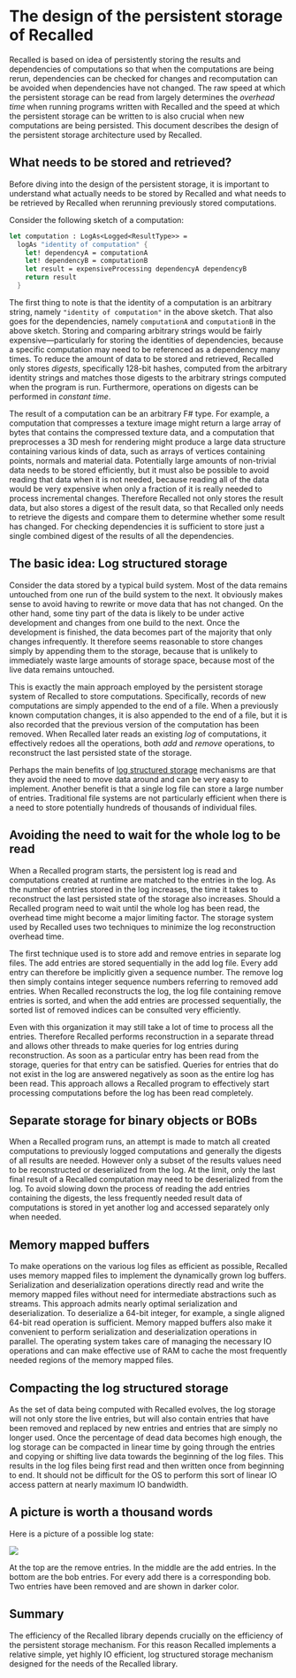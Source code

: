 # The design of the persistent storage of Recalled

Recalled is based on idea of persistently storing the results and dependencies
of computations so that when the computations are being rerun, dependencies can
be checked for changes and recomputation can be avoided when dependencies have
not changed.  The raw speed at which the persistent storage can be read from
largely determines the *overhead time* when running programs written with
Recalled and the speed at which the persistent storage can be written to is also
crucial when new computations are being persisted.  This document describes the
design of the persistent storage architecture used by Recalled.

## What needs to be stored and retrieved?

Before diving into the design of the persistent storage, it is important to
understand what actually needs to be stored by Recalled and what needs to be
retrieved by Recalled when rerunning previously stored computations.

Consider the following sketch of a computation:

```fsharp
let computation : LogAs<Logged<ResultType>> =
  logAs "identity of computation" {
    let! dependencyA = computationA
    let! dependencyB = computationB
    let result = expensiveProcessing dependencyA dependencyB
    return result
  }
```

The first thing to note is that the identity of a computation is an arbitrary
string, namely `"identity of computation"` in the above sketch.  That also goes
for the dependencies, namely `computationA` and `computationB` in the above
sketch.  Storing and comparing arbitrary strings would be fairly
expensive&mdash;particularly for storing the identities of dependencies, because
a specific computation may need to be referenced as a dependency many times.  To
reduce the amount of data to be stored and retrieved, Recalled only stores
*digests*, specifically 128-bit hashes, computed from the arbitrary identity
strings and matches those digests to the arbitrary strings computed when the
program is run.  Furthermore, operations on digests can be performed in
*constant time*.

The result of a computation can be an arbitrary F# type.  For example, a
computation that compresses a texture image might return a large array of bytes
that contains the compressed texture data, and a computation that preprocesses a
3D mesh for rendering might produce a large data structure containing various
kinds of data, such as arrays of vertices containing points, normals and
material data.  Potentially large amounts of non-trivial data needs to be stored
efficiently, but it must also be possible to avoid reading that data when it is
not needed, because reading all of the data would be very expensive when only a
fraction of it is really needed to process incremental changes.  Therefore
Recalled not only stores the result data, but also stores a digest of the result
data, so that Recalled only needs to retrieve the digests and compare them to
determine whether some result has changed.  For checking dependencies it is
sufficient to store just a single combined digest of the results of all the
dependencies.

## The basic idea: Log structured storage

Consider the data stored by a typical build system.  Most of the data remains
untouched from one run of the build system to the next.  It obviously makes
sense to avoid having to rewrite or move data that has not changed.  On the
other hand, some tiny part of the data is likely to be under active development
and changes from one build to the next.  Once the development is finished, the
data becomes part of the majority that only changes infrequently.  It therefore
seems reasonable to store changes simply by appending them to the storage,
because that is unlikely to immediately waste large amounts of storage space,
because most of the live data remains untouched.

This is exactly the main approach employed by the persistent storage system of
Recalled to store computations.  Specifically, records of new computations are
simply appended to the end of a file.  When a previously known computation
changes, it is also appended to the end of a file, but it is also recorded that
the previous version of the computation has been removed.  When Recalled later
reads an existing *log* of computations, it effectively redoes all the
operations, both *add* and *remove* operations, to reconstruct the last
persisted state of the storage.

Perhaps the main benefits of
[log structured storage](http://blog.notdot.net/2009/12/Damn-Cool-Algorithms-Log-structured-storage)
mechanisms are that they avoid the need to move data around and can be very easy
to implement.  Another benefit is that a single log file can store a large
number of entries.  Traditional file systems are not particularly efficient when
there is a need to store potentially hundreds of thousands of individual files.

## Avoiding the need to wait for the whole log to be read

When a Recalled program starts, the persistent log is read and computations
created at runtime are matched to the entries in the log.  As the number of
entries stored in the log increases, the time it takes to reconstruct the last
persisted state of the storage also increases.  Should a Recalled program need
to wait until the whole log has been read, the overhead time might become a
major limiting factor.  The storage system used by Recalled uses two techniques
to minimize the log reconstruction overhead time.

The first technique used is to store add and remove entries in separate log
files.  The add entries are stored sequentially in the add log file.  Every add
entry can therefore be implicitly given a sequence number.  The remove log then
simply contains integer sequence numbers referring to removed add entries.  When
Recalled reconstructs the log, the log file containing remove entries is sorted,
and when the add entries are processed sequentially, the sorted list of removed
indices can be consulted very efficiently.

Even with this organization it may still take a lot of time to process all the
entries.  Therefore Recalled performs reconstruction in a separate thread and
allows other threads to make queries for log entries during reconstruction.  As
soon as a particular entry has been read from the storage, queries for that
entry can be satisfied.  Queries for entries that do not exist in the log are
answered negatively as soon as the entire log has been read.  This approach
allows a Recalled program to effectively start processing computations before
the log has been read completely.

## Separate storage for binary objects or BOBs

When a Recalled program runs, an attempt is made to match all created
computations to previously logged computations and generally the digests of all
results are needed.  However only a subset of the results values need to be
reconstructed or deserialized from the log.  At the limit, only the last final
result of a Recalled computation may need to be deserialized from the log.  To
avoid slowing down the process of reading the add entries containing the
digests, the less frequently needed result data of computations is stored in yet
another log and accessed separately only when needed.

## Memory mapped buffers

To make operations on the various log files as efficient as possible, Recalled
uses memory mapped files to implement the dynamically grown log buffers.
Serialization and deserialization operations directly read and write the memory
mapped files without need for intermediate abstractions such as streams.  This
approach admits nearly optimal serialization and deserialization.  To
deserialize a 64-bit integer, for example, a single aligned 64-bit read
operation is sufficient.  Memory mapped buffers also make it convenient to
perform serialization and deserialization operations in parallel.  The operating
system takes care of managing the necessary IO operations and can make effective
use of RAM to cache the most frequently needed regions of the memory mapped
files.

## Compacting the log structured storage

As the set of data being computed with Recalled evolves, the log storage will
not only store the live entries, but will also contain entries that have been
removed and replaced by new entries and entries that are simply no longer used.
Once the percentage of dead data becomes high enough, the log storage can be
compacted in linear time by going through the entries and copying or shifting
live data towards the beginning of the log files.  This results in the log files
being first read and then written once from beginning to end.  It should not be
difficult for the OS to perform this sort of linear IO access pattern at nearly
maximum IO bandwidth.

## A picture is worth a thousand words

Here is a picture of a possible log state:

<img src="http://vesakarvonen.github.io/Recalled/LogDiagram.svg"/>

At the top are the remove entries.  In the middle are the add entries.  In the
bottom are the bob entries.  For every add there is a corresponding bob.  Two
entries have been removed and are shown in darker color.

## Summary

The efficiency of the Recalled library depends crucially on the efficiency of
the persistent storage mechanism.  For this reason Recalled implements a
relative simple, yet highly IO efficient, log structured storage mechanism
designed for the needs of the Recalled library.

